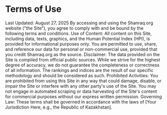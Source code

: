 # Terms of Use

Last Updated: August 27, 2025
By accessing and using the Shanraq.org website ("the Site"), you agree to comply with and be bound by the following terms and conditions.
Use of Content:
All content on this Site, including data, texts, graphics, and the Human Potential Index (HPI), is provided for informational purposes only. You are permitted to use, share, and reference our data for personal or non-commercial use, provided that you credit Shanraq.org as the source.
Disclaimer:
The data provided on the Site is compiled from official public sources. While we strive for the highest degree of accuracy, we do not guarantee the completeness or correctness of all information. The rankings and indices are the result of our specific methodology and should be considered as such.
Prohibited Activities:
You are prohibited from using this Site in any way that could damage, disable, or impair the Site or interfere with any other party's use of the Site. You may not engage in automated scraping or data harvesting of the Site's content for commercial purposes without our express written permission.
Governing Law:
These terms shall be governed in accordance with the laws of [Your Jurisdiction Here, e.g., the Republic of Kazakhstan].

